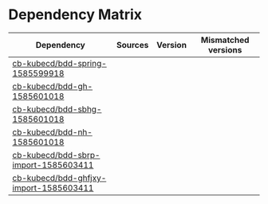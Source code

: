 # Dependency Matrix

Dependency | Sources | Version | Mismatched versions
---------- | ------- | ------- | -------------------
[cb-kubecd/bdd-spring-1585599918](https://github.com/cb-kubecd/bdd-spring-1585599918.git) |  | []() | 
[cb-kubecd/bdd-gh-1585601018](https://github.com/cb-kubecd/bdd-gh-1585601018.git) |  | []() | 
[cb-kubecd/bdd-sbhg-1585601018](https://github.com/cb-kubecd/bdd-sbhg-1585601018.git) |  | []() | 
[cb-kubecd/bdd-nh-1585601018](https://github.com/cb-kubecd/bdd-nh-1585601018.git) |  | []() | 
[cb-kubecd/bdd-sbrp-import-1585603411](https://github.com/cb-kubecd/bdd-sbrp-import-1585603411.git) |  | []() | 
[cb-kubecd/bdd-ghfjxy-import-1585603411](https://github.com/cb-kubecd/bdd-ghfjxy-import-1585603411.git) |  | []() | 
